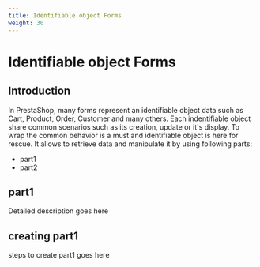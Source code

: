 ```yaml
---
title: Identifiable object Forms
weight: 30
---
```


# Identifiable object Forms

## Introduction

In PrestaShop, many forms represent an identifiable object data such as Cart, Product, Order, Customer and many others.
Each indentifiable object share common scenarios such as its creation, update or it's display. To wrap the common behavior is a must and
identifiable object is here for rescue. It allows to retrieve data and manipulate it by using following parts:

* part1
* part2

## part1

Detailed description goes here

## creating part1

steps to create part1 goes here

